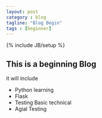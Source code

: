 ```yaml
---
layout: post
category : blog
tagline: "Blog Begin"
tags : [beginner]
---
```

{% include JB/setup %}

## This is a beginning Blog 

it will include  

+ Python learning 
+ Flask 
+ Testing Basic technical 
+ Agial Testing 

